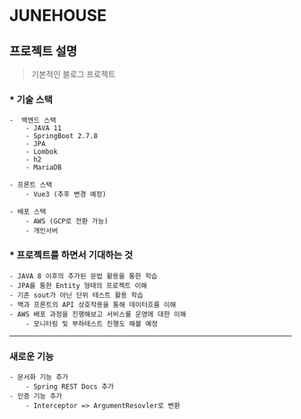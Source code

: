 JUNEHOUSE
=========

## 프로젝트 설명
> 기본적인 블로그 프로젝트

### * 기술 스택
    -  백엔드 스택
        - JAVA 11
        - SpringBoot 2.7.8
        - JPA
        - Lombok
        - h2
        - MariaDB

    - 프론트 스택
        - Vue3 (추후 변경 예정)

    - 배포 스택
        - AWS (GCP로 전환 가능)
        - 개인서버
        
### * 프로젝트를 하면서 기대하는 것
    - JAVA 8 이후의 추가된 문법 활용을 통한 학습
    - JPA를 통한 Entity 형태의 프로젝트 이해
    - 기존 sout가 아닌 단위 테스트 활용 학습
    - 백과 프론트의 API 상호작용을 통해 데이터흐름 이해
    - AWS 배포 과정을 진행해보고 서비스를 운영에 대한 이해
        - 모니터링 및 부하테스트 진행도 해볼 예정
---

### 새로운 기능
    - 문서화 기능 추가
        - Spring REST Docs 추가
    - 인증 기능 추가
        - Interceptor => ArgumentResovler로 변환
